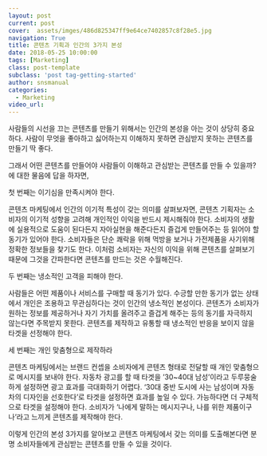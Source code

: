 ```yaml
---
layout: post
current: post
cover:  assets/imges/486d825347ff9e64ce7402857c8f28e5.jpg
navigation: True
title: 콘텐츠 기획과 인간의 3가지 본성
date: 2018-05-25 10:00:00
tags: [Marketing]
class: post-template
subclass: 'post tag-getting-started'
author: snsmanual
categories:
  - Marketing
video_url: 
---
```




사람들의 시선을 끄는 콘텐츠를 만들기 위해서는 인간의 본성을 아는 것이 상당히 중요하다. 사람이 무엇을 좋아하고 싫어하는지 이해하지 못하면 관심받지 못하는 콘텐츠를 만들기 딱 좋다.

그래서 어떤 콘텐츠를 만들어야 사람들이 이해하고 관심받는 콘텐츠를 만들 수 있을까? 에 대한 물음에 답을 하자면,

첫 번째는 이기심을 만족시켜야 한다.

콘텐츠 마케팅에서 인간의 이기적 특성이 갖는 의미를 살펴보자면,
콘텐츠 기획자는 소비자의 이기적 성향을 고려해 개인적인 이익을 반드시 제시해줘야 한다.
소비자의 생활에 실용적으로 도움이 된다든지 자아실현을 해준다든지 즐겁게 만들어주는 등 읽어야 할 동기가 있어야 한다.
소비자들은 단순 쾌락을 위해 먹방을 보거나 가전제품을 사기위해 정확한 정보들을 찾기도 한다. 이처럼 소비자는 자신의 이익을 위해 콘텐츠를 살펴보기 때문에 그것을 간파한다면 콘텐츠를 만드는 것은 수월해진다.

두 번째는 냉소적인 고객을 피해야 한다.

사람들은 어떤 제품이나 서비스를 구매할 때 동기가 있다.
수긍할 만한 동기가 없는 상태에서 개인은 조용하고 무관심하다는 것이 인간의 냉소적인 본성이다.
콘텐츠가 소비자가 원하는 정보를 제공하거나 자기 가치를 올려주고 즐겁게 해주는 등의 동기를 자극하지 않는다면 주목받지 못한다.
콘텐츠를 제작하고 유통할 때 냉소적인 반응을 보이지 않을 타겟을 선정해야 한다.

세 번째는 개인 맞춤형으로 제작하라

콘텐츠 마케팅에서는 브랜드 컨셉을 소비자에게 콘텐츠 형태로 전달할 때 개인 맞춤형으로 메시지를 보내야 한다.
자동차 광고를 할 때 타겟을 ’30~40대 남성’이라고 두루뭉술하게 설정하면 광고 효과를 극대화하기 어렵다.
‘30대 중반 도시에 사는 남성이며 자동차의 디자인을 선호한다’로 타겟을 설정하면 효과를 높일 수 있다.
가능하다면 더 구체적으로 타겟을 설정해야 한다. 소비자가 ‘나에게 말하는 메시지구나, 나를 위한 제품이구나’라고 느끼게 콘텐츠를 제작해야 한다.

이렇게 인간의 본성 3가지를 알아보고 콘텐츠 마케팅에서 갖는 의미를 도출해본다면 분명 소비자들에게 관심받는 콘텐츠를 만들 수 있을 것이다.